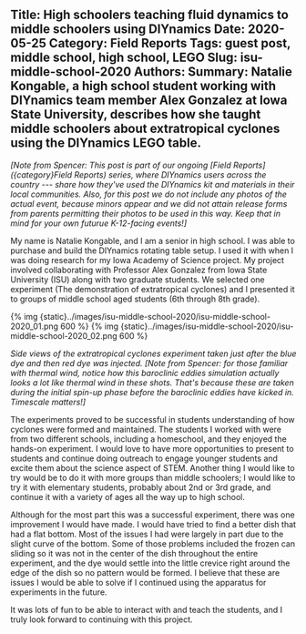 Title: High schoolers teaching fluid dynamics to middle schoolers using DIYnamics
Date: 2020-05-25
Category: Field Reports
Tags: guest post, middle school, high school, LEGO
Slug: isu-middle-school-2020
Authors:
Summary: Natalie Kongable, a high school student working with DIYnamics team member Alex Gonzalez at Iowa State University, describes how she taught middle schoolers about extratropical cyclones using the DIYnamics LEGO table.
---

_[Note from Spencer: This post is part of our ongoing [Field
Reports]({category}Field Reports) series, where DIYnamics users across
the country --- share how they've used the DIYnamics kit and materials
in their local communities.  Also, for this post we do not include
any photos of the actual event, because minors appear and we did not
attain release forms from parents permitting their photos to be used
in this way.  Keep that in mind for your own futurue K-12-facing
events!]_

My name is Natalie Kongable, and I am a senior in high school.  I was
able to purchase and build the DIYnamics rotating table setup.  I used
it with when I was doing research for my Iowa Academy of Science
project.  My project involved collaborating with Professor Alex
Gonzalez from Iowa State University (ISU) along with two graduate
students.  We selected one experiment (The demonstration of
extratropical cyclones) and I presented it to groups of middle school
aged students (6th through 8th grade).

{% img {static}../images/isu-middle-school-2020/isu-middle-school-2020_01.png 600 %}
{% img {static}../images/isu-middle-school-2020/isu-middle-school-2020_02.png 600 %}

_Side views of the extratropical cyclones experiment taken just after the blue dye and then red dye was injected.  [Note from Spencer: for those familiar with thermal wind, notice how this baroclinic eddies simulation actually looks a lot like thermal wind in these shots.  That's because these are taken during the initial spin-up phase before the baroclinic eddies have kicked in.  Timescale matters!]_

The experiments proved to be successful in students understanding of
how cyclones were formed and maintained.  The students I worked with
were from two different schools, including a homeschool, and they
enjoyed the hands-on experiment.  I would love to have more
opportunities to present to students and continue doing outreach to
engage younger students and excite them about the science aspect of
STEM.  Another thing I would like to try would be to do it with more
groups than middle schoolers; I would like to try it with elementary
students, probably about 2nd or 3rd grade, and continue it with a
variety of ages all the way up to high school.

Although for the most part this was a successful experiment, there was
one improvement I would have made.  I would have tried to find a
better dish that had a flat bottom.  Most of the issues I had were
largely in part due to the slight curve of the bottom. Some of those
problems included the frozen can sliding so it was not in the center
of the dish throughout the entire experiment, and the dye would settle
into the little crevice right around the edge of the dish so no
pattern would be formed.  I believe that these are issues I would be
able to solve if I continued using the apparatus for experiments in
the future.

It was lots of fun to be able to interact with and teach the students,
and I truly look forward to continuing with this project.
